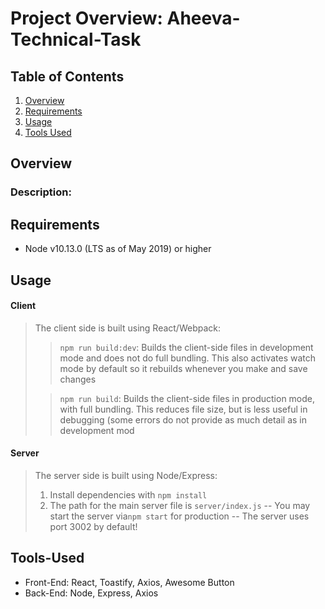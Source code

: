 # Project Overview: Aheeva-Technical-Task

## Table of Contents

1. [Overview](#overview)
1. [Requirements](#requirements)
1. [Usage](#usage)
1. [Tools Used](#tools-used)

## Overview

### Description:

## Requirements

- Node v10.13.0 (LTS as of May 2019) or higher

## Usage

#### Client

> The client side is built using React/Webpack:
>
> > `npm run build:dev`: Builds the client-side files in development mode and does not do full bundling. This also activates watch mode by default so it rebuilds whenever you make and save changes
>
> > `npm run build`: Builds the client-side files in production mode, with full bundling. This reduces file size, but is less useful in debugging (some errors do not provide as much detail as in development mod

#### Server

> The server side is built using Node/Express:
>
> 1. Install dependencies with `npm install`
> 2. The path for the main server file is `server/index.js`
>    -- You may start the server via`npm start` for production
>    -- The server uses port 3002 by default!

## Tools-Used

- Front-End: React, Toastify, Axios, Awesome Button
- Back-End: Node, Express, Axios
